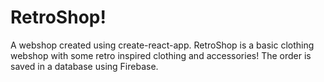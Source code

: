 # RetroShop!
A webshop created using create-react-app. RetroShop is a basic clothing webshop with some retro inspired clothing and accessories! The order is saved in a database using Firebase.
